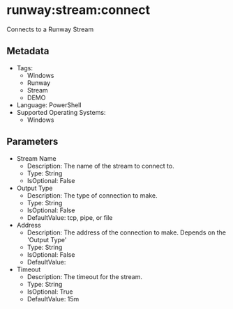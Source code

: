 <!-- region Generated -->
# runway:stream:connect

Connects to a Runway Stream

## Metadata

- Tags:
  - Windows
  - Runway
  - Stream
  - DEMO
- Language: PowerShell
- Supported Operating Systems:
  - Windows

## Parameters

- Stream Name
  - Description: The name of the stream to connect to.
  - Type: String
  - IsOptional: False
- Output Type
  - Description: The type of connection to make.
  - Type: String
  - IsOptional: False
  - DefaultValue: tcp, pipe, or file
- Address
  - Description: The address of the connection to make. Depends on the 'Output Type'
  - Type: String
  - IsOptional: False
  - DefaultValue: 
- Timeout
  - Description: The timeout for the stream.
  - Type: String
  - IsOptional: True
  - DefaultValue: 15m
<!-- endregion -->
